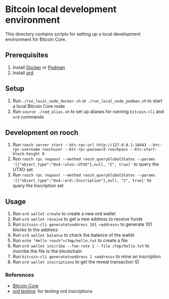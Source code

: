 # Bitcoin local development environment

This directory contains scripts for setting up a local development environment for Bitcoin Core.

## Prerequisites
1. Install [Docker](https://docs.docker.com/install/) or [Podman](https://podman.io/docs/installation)
2. Install [ord](https://docs.ordinals.com/guides/inscriptions.html#installing-ord)

## Setup

1. Run `./run_local_node_docker.sh` or `./run_local_node_podman.sh` to start a local Bitcoin Core node
2. Run `source ./cmd_alias.sh` to set up aliases for running `bitcoin-cli` and `ord` commands

## Development on rooch

1. Run `rooch server start --btc-rpc-url http://127.0.0.1:18443 --btc-rpc-username roochuser --btc-rpc-password roochpass --btc-start-block-height 0`
2. Run `rooch rpc request --method rooch_queryGlobalStates --params '[{"object_type":"0x4::utxo::UTXO"},null, "2", true]'` to query the UTXO set
3. Run `rooch rpc request --method rooch_queryGlobalStates --params '[{"object_type":"0x4::ord::Inscription"},null, "2", true]'` to query the Inscription set

## Usage

1. Run `ord wallet create` to create a new ord wallet
2. Run `ord wallet receive` to get a new address to receive funds
3. Run `bitcoin-cli generatetoaddress 101 <address>` to generate 101 blocks to the address
4. Run `ord wallet balance` to check the balance of the wallet
5. Run `echo "Hello rooch">/tmp/hello.txt` to create a file
6. Run `ord wallet inscribe --fee-rate 1 --file /tmp/hello.txt` to inscribe the file to the blockchain
7. Run `bitcoin-cli generatetoaddress 1 <address>` to mine an inscription
8. Run `ord wallet inscriptions` to get the reveal transaction ID

### References
* [Bitcoin Core](https://bitcoincore.org/en/doc/25.0.0/)
* [ord testing](https://docs.ordinals.com/guides/testing.html): for testing ord inscriptions
